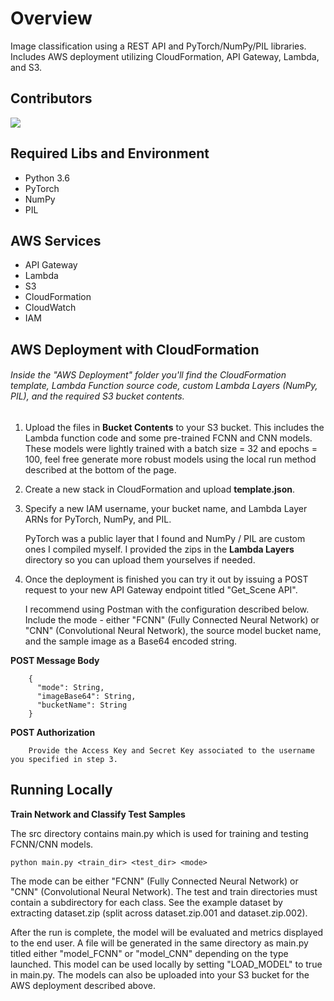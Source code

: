 # Overview
Image classification using a REST API and PyTorch/NumPy/PIL libraries. Includes AWS deployment utilizing CloudFormation, API Gateway, Lambda, and S3.

## Contributors

<a href="https://github.com/AndrewAltimit/Scene-Classification-AWS-Serverless/graphs/contributors">
  <img src="https://contributors-img.firebaseapp.com/image?repo=AndrewAltimit/Scene-Classification-AWS-Serverless" />
</a>

## Required Libs and Environment
* Python 3.6
* PyTorch
* NumPy
* PIL

## AWS Services
* API Gateway
* Lambda
* S3
* CloudFormation
* CloudWatch
* IAM



## AWS Deployment with CloudFormation

###### Inside the "AWS Deployment" folder you'll find the CloudFormation template, Lambda Function source code, custom Lambda Layers (NumPy, PIL), and the required S3 bucket contents.

1. Upload the files in **Bucket Contents** to your S3 bucket. This includes the Lambda function code and some pre-trained FCNN and CNN models. These models were lightly trained with a batch size = 32 and epochs = 100, feel free generate more robust models using the local run method described at the bottom of the page. 

2. Create a new stack in CloudFormation and upload **template.json**.

3. Specify a new IAM username, your bucket name, and Lambda Layer ARNs for PyTorch, NumPy, and PIL.
 
    PyTorch was a public layer that I found and NumPy / PIL are custom ones I compiled myself. I provided the zips in the **Lambda Layers** directory so you can upload them yourselves if needed.
   

4. Once the deployment is finished you can try it out by issuing a POST request to your new API Gateway endpoint titled "Get_Scene API". 

    I recommend using Postman with the configuration described below. Include the mode - either "FCNN" (Fully Connected Neural Network) or "CNN" (Convolutional Neural Network), the source model bucket name, and the sample image as a Base64 encoded string.

****POST Message Body****

        {
          "mode": String,
          "imageBase64": String,
          "bucketName": String
        }

****POST Authorization****

		Provide the Access Key and Secret Key associated to the username you specified in step 3.


## Running Locally

****Train Network and Classify Test Samples****

The src directory contains main.py which is used for training and testing FCNN/CNN models.

	python main.py <train_dir> <test_dir> <mode>
	
The mode can be either "FCNN" (Fully Connected Neural Network) or "CNN" (Convolutional Neural Network). The test and train directories must contain a subdirectory for each class. See the example dataset by extracting dataset.zip (split across dataset.zip.001 and dataset.zip.002).

After the run is complete, the model will be evaluated and metrics displayed to the end user. A file will be generated in the same directory as main.py titled either "model_FCNN" or "model_CNN" depending on the type launched. This model can be used locally by setting "LOAD_MODEL" to true in main.py. The models can also be uploaded into your S3 bucket for the AWS deployment described above.

